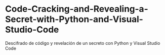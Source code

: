 # Code-Cracking-and-Revealing-a-Secret-with-Python-and-Visual-Studio-Code
Descifrado de código y revelación de un secreto con Python y Visual Studio Code
